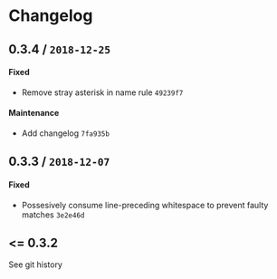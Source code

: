 # Changelog

## 0.3.4 / `2018-12-25`

#### Fixed

- Remove stray asterisk in name rule `49239f7`

#### Maintenance

- Add changelog `7fa935b`

## 0.3.3 / `2018-12-07`

#### Fixed

- Possesively consume line-preceding whitespace to prevent faulty matches `3e2e46d`

## <= 0.3.2

See git history
